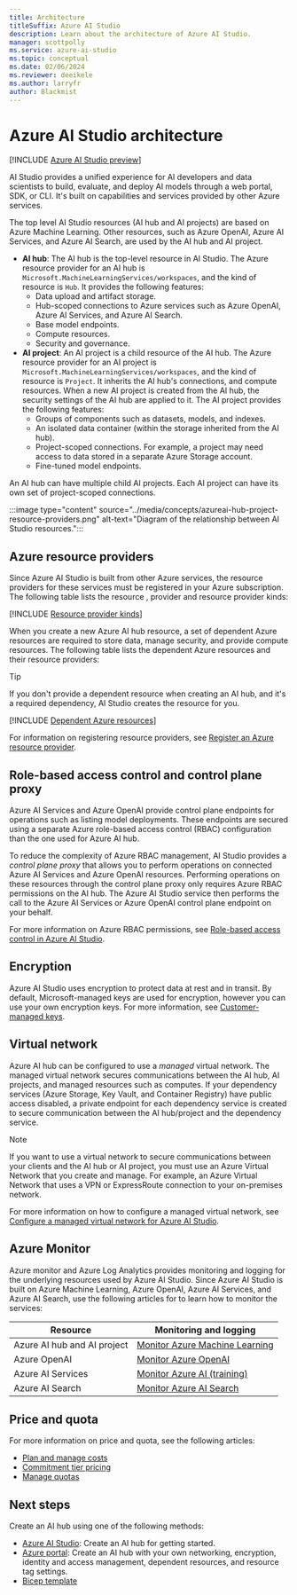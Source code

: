 ```yaml
---
title: Architecture
titleSuffix: Azure AI Studio
description: Learn about the architecture of Azure AI Studio.
manager: scottpolly
ms.service: azure-ai-studio
ms.topic: conceptual
ms.date: 02/06/2024
ms.reviewer: deeikele
ms.author: larryfr
author: Blackmist
---
```


# Azure AI Studio architecture 
    
[!INCLUDE [Azure AI Studio preview](../includes/preview-ai-studio.md)]

AI Studio provides a unified experience for AI developers and data scientists to build, evaluate, and deploy AI models through a web portal, SDK, or CLI. It's built on capabilities and services provided by other Azure services.

The top level AI Studio resources (AI hub and AI projects) are based on Azure Machine Learning. Other resources, such as Azure OpenAI, Azure AI Services, and Azure AI Search, are used by the AI hub and AI project.

- **AI hub**: The AI hub is the top-level resource in AI Studio. The Azure resource provider for an AI hub is `Microsoft.MachineLearningServices/workspaces`, and the kind of resource is `Hub`. It provides the following features:
    - Data upload and artifact storage.
    - Hub-scoped connections to Azure services such as Azure OpenAI, Azure AI Services, and Azure AI Search.
    - Base model endpoints.
    - Compute resources.
    - Security and governance.
- **AI project**: An AI project is a child resource of the AI hub. The Azure resource provider for an AI project is `Microsoft.MachineLearningServices/workspaces`, and the kind of resource is `Project`. It inherits the AI hub's connections, and compute resources. When a new AI project is created from the AI hub, the security settings of the AI hub are applied to it. The AI project provides the following features:
    - Groups of components such as datasets, models, and indexes.
    - An isolated data container (within the storage inherited from the AI hub).
    - Project-scoped connections. For example, a project may need access to data stored in a separate Azure Storage account.
    - Fine-tuned model endpoints.
 
An AI hub can have multiple child AI projects. Each AI project can have its own set of project-scoped connections.

:::image type="content" source="../media/concepts/azureai-hub-project-resource-providers.png" alt-text="Diagram of the relationship between AI Studio resources.":::

## Azure resource providers

Since Azure AI Studio is built from other Azure services, the resource providers for these services must be registered in your Azure subscription. The following table lists the resource , provider and resource provider kinds:

[!INCLUDE [Resource provider kinds](../includes/resource-provider-kinds.md)]

When you create a new Azure AI hub resource, a set of dependent Azure resources are required to store data, manage security, and provide compute resources. The following table lists the dependent Azure resources and their resource providers:

> [!TIP]
> If you don't provide a dependent resource when creating an AI hub, and it's a required dependency, AI Studio creates the resource for you.

[!INCLUDE [Dependent Azure resources](../includes/dependent-resources.md)]

For information on registering resource providers, see [Register an Azure resource provider](/azure/azure-resource-manager/management/resource-providers-and-types#register-resource-provider).

## Role-based access control and control plane proxy

Azure AI Services and Azure OpenAI provide control plane endpoints for operations such as listing model deployments. These endpoints are secured using a separate Azure role-based access control (RBAC) configuration than the one used for Azure AI hub. 

To reduce the complexity of Azure RBAC management, AI Studio provides a *control plane proxy* that allows you to perform operations on connected Azure AI Services and Azure OpenAI resources. Performing operations on these resources through the control plane proxy only requires Azure RBAC permissions on the AI hub. The Azure AI Studio service then performs the call to the Azure AI Services or Azure OpenAI control plane endpoint on your behalf.

For more information on Azure RBAC permissions, see [Role-based access control in Azure AI Studio](rbac-ai-studio.md).

## Encryption

Azure AI Studio uses encryption to protect data at rest and in transit. By default, Microsoft-managed keys are used for encryption, however you can use your own encryption keys. For more information, see [Customer-managed keys](../../ai-services/encryption/cognitive-services-encryption-keys-portal.md?context=/azure/ai-studio/context/context).

## Virtual network

Azure AI hub can be configured to use a *managed* virtual network. The managed virtual network secures communications between the AI hub, AI projects, and managed resources such as computes. If your dependency services (Azure Storage, Key Vault, and Container Registry) have public access disabled, a private endpoint for each dependency service is created to secure communication between the AI hub/project and the dependency service.

> [!NOTE]
> If you want to use a virtual network to secure communications between your clients and the AI hub or AI project, you must use an Azure Virtual Network that you create and manage. For example, an Azure Virtual Network that uses a VPN or ExpressRoute connection to your on-premises network.

For more information on how to configure a managed virtual network, see [Configure a managed virtual network for Azure AI Studio](../how-to/configure-managed-network.md).

## Azure Monitor

Azure monitor and Azure Log Analytics provides monitoring and logging for the underlying resources used by Azure AI Studio. Since Azure AI Studio is built on Azure Machine Learning, Azure OpenAI, Azure AI Services, and Azure AI Search, use the following articles for to learn how to monitor the services:

| Resource | Monitoring and logging |
| --- | --- |
| Azure AI hub and AI project | [Monitor Azure Machine Learning](/azure/machine-learning/monitor-azure-machine-learning) |
| Azure OpenAI | [Monitor Azure OpenAI](/azure/ai-services/openai/how-to-monitoring) |
| Azure AI Services | [Monitor Azure AI (training)](/training/modules/monitor-ai-services/) |
| Azure AI Search | [Monitor Azure AI Search](/azure/search/monitor-azure-cognitive-search) |

## Price and quota

For more information on price and quota, see the following articles:

- [Plan and manage costs](../how-to/costs-plan-manage.md)
- [Commitment tier pricing](../how-to/commitment-tier.md)
- [Manage quotas](../how-to/quota.md)

## Next steps

Create an AI hub using one of the following methods:

- [Azure AI Studio](../how-to/create-azure-ai-resource.md#create-an-azure-ai-hub-resource-in-ai-studio): Create an AI hub for getting started.
- [Azure portal](../how-to/create-azure-ai-resource.md#create-a-secure-azure-ai-hub-resource-in-the-azure-portal): Create an AI hub with your own networking, encryption, identity and access management, dependent resources, and resource tag settings.
- [Bicep template](../how-to/create-azure-ai-hub-template.md)
